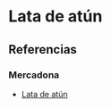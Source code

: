 # Lata de atún

## Referencias

### Mercadona 

* [Lata de atún](https://tienda.mercadona.es/product/18018/atun-claro-natural-hacendado)